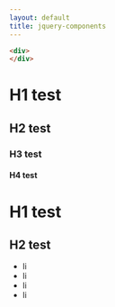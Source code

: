 ```yaml
---
layout: default
title: jquery-components
---
```


```html
<div>
</div>
```

# H1 test

## H2 test

### H3 test

#### H4 test

H1 test
======

H2 test
------

* li
* li
* li
* li
